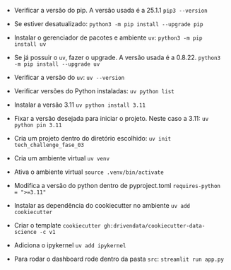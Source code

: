 * Verificar a versão do pip. A versão usada é a 25.1.1
`pip3 --version`

* Se estiver desatualizado:
`python3 -m pip install --upgrade pip`

* Instalar o gerenciador de pacotes e ambiente `uv`: 
`python3 -m pip install uv`

* Se já possuir o `uv`, fazer o upgrade. A versão usada é a 0.8.22.
`python3 -m pip install --upgrade uv`

* Verificar a versão do `uv`:
`uv --version`

* Verificar versões do Python instaladas:
`uv python list`

* Instalar a versão 3.11
`uv python install 3.11`

* Fixar a versão desejada para iniciar o projeto. Neste caso a 3.11: 
`uv python pin 3.11`

* Cria um projeto dentro do diretório escolhido: 
`uv init tech_challenge_fase_03`

* Cria um ambiente virtual
`uv venv`

* Ativa o ambiente virtual 
`source .venv/bin/activate`

* Modifica a versão do python dentro de pyproject.toml
`requires-python = ">=3.11"`

* Instalar as dependência do cookiecutter no ambiente
`uv add cookiecutter`

* Criar o template
`cookiecutter gh:drivendata/cookiecutter-data-science -c v1`

* Adiciona o ipykernel
`uv add ipykernel`

* Para rodar o dashboard rode dentro da pasta `src`:
`streamlit run app.py`